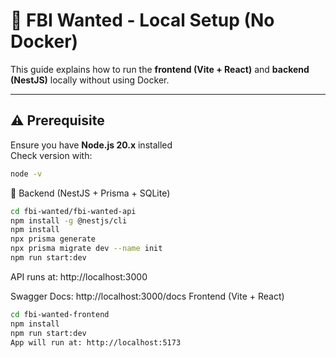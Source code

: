 # 🐙 FBI Wanted - Local Setup (No Docker)

This guide explains how to run the **frontend (Vite + React)** and **backend (NestJS)** locally without using Docker.

---

## ⚠️ Prerequisite

Ensure you have **Node.js 20.x** installed  
Check version with:
```bash
node -v
```
🔧 Backend (NestJS + Prisma + SQLite)
```bash
cd fbi-wanted/fbi-wanted-api
npm install -g @nestjs/cli
npm install
npx prisma generate
npx prisma migrate dev --name init
npm run start:dev

```
API runs at: http://localhost:3000

Swagger Docs: http://localhost:3000/docs
Frontend (Vite + React)
```bash
cd fbi-wanted-frontend
npm install
npm run start:dev
App will run at: http://localhost:5173